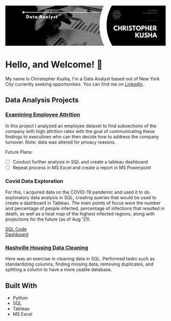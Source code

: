 
![Header](https://github.com/CMatador/CMatador/blob/main/linkedin_banner.png "Header")

# Hello, and Welcome! &#128075;

My name is Christopher Kusha, I'm a Data Analyst based out of New York City currently seeking opportunities. You can find me on [LinkedIn][1].

## Data Analysis Projects

### [Examining Employee Attrition][2]

In this project I analyzed an employee dataset to find subsections of the company with high attrition rates with the goal of communicating these findings to executives who can then decide how to address the company turnover. Note: data was altered for privacy reasons.

Future Plans:
- [ ] Conduct further analysis in SQL and create a tableau dashboard
- [ ] Repeat process in MS Excel and create a report in MS Powerpoint

### Covid Data Exploration

For this, I acquired data on the COVID-19 pandemic and used it to do exploratory data analysis in SQL, creating queries that would be used to create a dashboard in Tableau. The main points of focus were the number and percentage of people infected, percentage of infections that resulted in death, as well as a heat map of the highest infected regions, along with projections for the future (as of Aug '21).

[SQL Code][3] <br>
[Dashboard][4]

### [Nashville Housing Data Cleaning][5]

Here was an exercise in cleaning data in SQL. Performed tasks such as standardizing columns, finding missing data, removing duplicates, and splitting a column to have a more usable database.

## Built With

- Python
- SQL
- Tableau
- MS Excel

[1]: https://www.linkedin.com/in/christopher-kusha/
[2]: https://github.com/CMatador/Portfolio_Projects/blob/main/Employee_Attrition.ipynb
[3]: https://github.com/CMatador/Portfolio_Projects/blob/main/Covid_Aug21_EDA.sql
[4]: https://public.tableau.com/app/profile/chris.kusha/viz/CovidDataAug21Visualization/Dashboard1
[5]: https://github.com/CMatador/Portfolio_Projects/blob/main/Nashville_Housing_Data_Cleaning.sql
